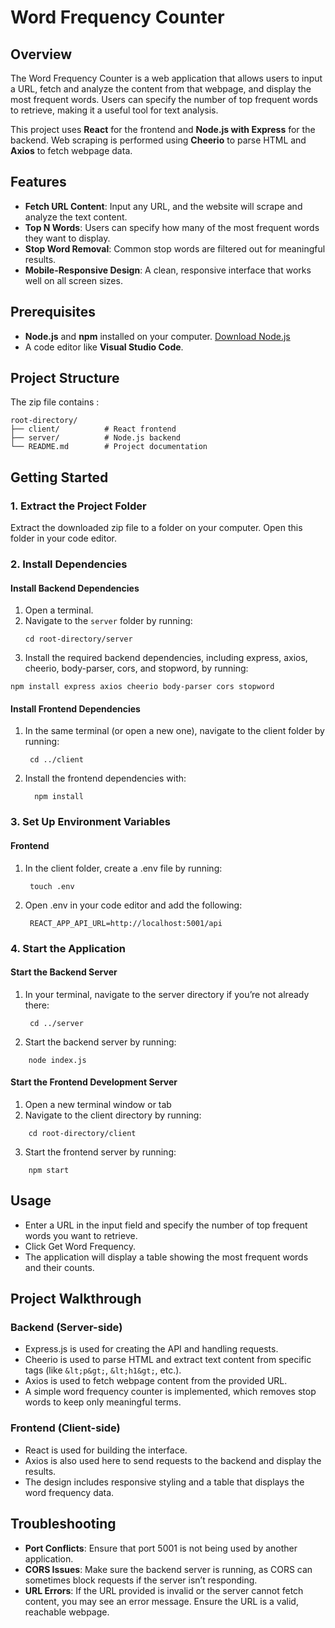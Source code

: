 # Word Frequency Counter

## Overview
The Word Frequency Counter is a web application that allows users to input a URL, fetch and analyze the content from that webpage, and display the most frequent words. Users can specify the number of top frequent words to retrieve, making it a useful tool for text analysis.

This project uses **React** for the frontend and **Node.js with Express** for the backend. Web scraping is performed using **Cheerio** to parse HTML and **Axios** to fetch webpage data. 

## Features
- **Fetch URL Content**: Input any URL, and the website will scrape and analyze the text content.
- **Top N Words**: Users can specify how many of the most frequent words they want to display.
- **Stop Word Removal**: Common stop words are filtered out for meaningful results.
- **Mobile-Responsive Design**: A clean, responsive interface that works well on all screen sizes.

## Prerequisites
- **Node.js** and **npm** installed on your computer. [Download Node.js](https://nodejs.org/)
- A code editor like **Visual Studio Code**.

## Project Structure
The zip file contains : 
```
root-directory/
├── client/          # React frontend
├── server/          # Node.js backend
└── README.md        # Project documentation
```
## Getting Started

### 1. Extract the Project Folder
Extract the downloaded zip file to a folder on your computer. Open this folder in your code editor.

### 2. Install Dependencies

#### Install Backend Dependencies
1. Open a terminal.
2. Navigate to the `server` folder by running:
   ```
   cd root-directory/server
   ```
3. Install the required backend dependencies, including express, axios, cheerio, body-parser, cors, and stopword, by running:
```
npm install express axios cheerio body-parser cors stopword
```
#### Install Frontend Dependencies

1. In the same terminal (or open a new one), navigate to the client folder by running:
   ```
    cd ../client
    ```
2. Install the frontend dependencies with:
   ```
     npm install
   ```
### 3. Set Up Environment Variables

#### Frontend
1. In the client folder, create a .env file by running:
   ```
    touch .env
   ```
2. Open .env in your code editor and add the following:
   ```
    REACT_APP_API_URL=http://localhost:5001/api
   ```
### 4. Start the Application

#### Start the Backend Server

1. In your terminal, navigate to the server directory if you’re not already there:
   ```
    cd ../server
   ```
2. Start the backend server by running:
```
    node index.js
```
#### Start the Frontend Development Server

1. Open a new terminal window or tab
2. Navigate to the client directory by running:
```
    cd root-directory/client
```
3. Start the frontend server by running:
```
    npm start
```
## Usage

- Enter a URL in the input field and specify the number of top frequent words you want to retrieve.
- Click Get Word Frequency.
- The application will display a table showing the most frequent words and their counts.

## Project Walkthrough

### Backend (Server-side)
- Express.js is used for creating the API and handling requests.
- Cheerio is used to parse HTML and extract text content from specific tags (like `&lt;p&gt;`, `&lt;h1&gt;`, etc.).
- Axios is used to fetch webpage content from the provided URL.
- A simple word frequency counter is implemented, which removes stop words to keep only meaningful terms.
### Frontend (Client-side)
- React is used for building the interface.
- Axios is also used here to send requests to the backend and display the results.
- The design includes responsive styling and a table that displays the word frequency data.

## Troubleshooting
-  **Port Conflicts**: Ensure that port 5001 is not being used by another application.
- **CORS Issues**: Make sure the backend server is running, as CORS can sometimes block requests if the server isn’t responding.
- **URL Errors**: If the URL provided is invalid or the server cannot fetch content, you may see an error message. Ensure the URL is a valid, reachable webpage.



